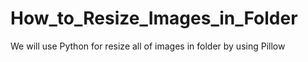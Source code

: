 # How_to_Resize_Images_in_Folder
 
We will use Python for resize all of images in folder by using Pillow
